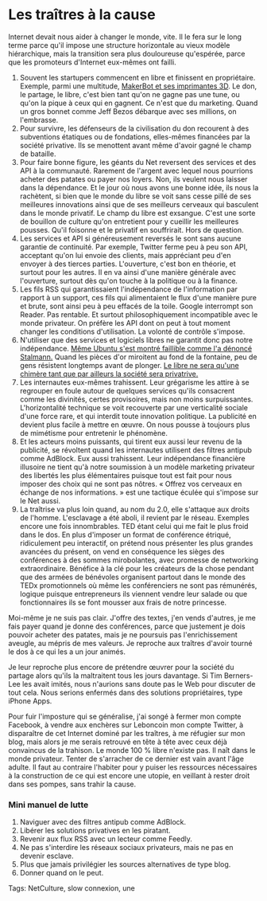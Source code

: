 # Les traîtres à la cause

Internet devait nous aider à changer le monde, vite. Il le fera sur le long terme parce qu'il impose une structure horizontale au vieux modèle hiérarchique, mais la transition sera plus douloureuse qu'espérée, parce que les promoteurs d'Internet eux-mêmes ont failli.

1. Souvent les startupers commencent en libre et finissent en propriétaire. Exemple, parmi une multitude, [MakerBot et ses imprimantes 3D](http://www.framablog.org/index.php/post/2012/09/24/makerbot-vs-materiel-libre). Le don, le partage, le libre, c'est bien tant qu'on ne gagne pas une tune, ou qu'on la pique à ceux qui en gagnent. Ce n'est que du marketing. Quand un gros bonnet comme Jeff Bezos débarque avec ses millions, on l'embrasse.
2. Pour survivre, les défenseurs de la civilisation du don recourent à des subventions étatiques ou de fondations, elles-mêmes financées par la société privative. Ils se menottent avant même d'avoir gagné le champ de bataille.
3. Pour faire bonne figure, les géants du Net reversent des services et des API à la communauté. Rarement de l'argent avec lequel nous pourrions acheter des patates ou payer nos loyers. Non, ils veulent nous laisser dans la dépendance. Et le jour où nous avons une bonne idée, ils nous la rachètent, si bien que le monde du libre se voit sans cesse pillé de ses meilleures innovations ainsi que de ses meilleurs cerveaux qui basculent dans le monde privatif. Le champ du libre est exsangue. C'est une sorte de bouillon de culture qu'on entretient pour y cueillir les meilleures pousses. Qu'il foisonne et le privatif en souffrirait. Hors de question.
4. Les services et API si généreusement reversés le sont sans aucune garantie de continuité. Par exemple, Twitter ferme peu à peu son API, acceptant qu'on lui envoie des clients, mais appréciant peu d'en envoyer à des tierces parties. L'ouverture, c'est bon en théorie, et surtout pour les autres. Il en va ainsi d'une manière générale avec l'ouverture, surtout dès qu'on touche à la politique ou à la finance.
5. Les fils RSS qui garantissaient l'indépendance de l'information par rapport à un support, ces fils qui alimentaient le flux d'une manière pure et brute, sont ainsi peu à peu effacés de la toile. Google interrompt son Reader. Pas rentable. Et surtout philosophiquement incompatible avec le monde privateur. On préfère les API dont on peut à tout moment changer les conditions d'utilisation. La volonté de contrôle s'impose.
6. N'utiliser que des services et logiciels libres ne garantit donc pas notre indépendance. [Même Ubuntu s'est montré faillible comme l'a dénoncé Stalmann.](http://www.framablog.org/index.php/post/2012/12/08/stallman-ubuntu-espion) Quand les pièces d'or miroitent au fond de la fontaine, peu de gens résistent longtemps avant de plonger. [Le libre ne sera qu'une chimère tant que par ailleurs la société sera privatrive.](http://blog.tcrouzet.com/2013/02/18/le-revenu-de-base-comme-jardin-deden/)
7. Les internautes eux-mêmes trahissent. Leur grégarisme les attire à se regrouper en foule autour de quelques services qu'ils consacrent comme les divinités, certes provisoires, mais non moins surpuissantes. L'horizontalité technique se voit recouverte par une verticalité sociale d'une force rare, et qui interdit toute innovation politique. La publicité en devient plus facile à mettre en œuvre. On nous pousse à toujours plus de mimétisme pour entretenir le phénomène.
8. Et les acteurs moins puissants, qui tirent eux aussi leur revenu de la publicité, se révoltent quand les internautes utilisent des filtres antipub comme AdBlock. Eux aussi trahissent. Leur indépendance financière illusoire ne tient qu'à notre soumission à un modèle marketing privateur des libertés les plus élémentaires puisque tout est fait pour nous imposer des choix qui ne sont pas nôtres. « Offrez vos cerveaux en échange de nos informations. » est une tactique éculée qui s'impose sur le Net aussi.
9. La traîtrise va plus loin quand, au nom du 2.0, elle s'attaque aux droits de l'homme. L'esclavage a été aboli, il revient par le réseau. Exemples encore une fois innombrables. TED étant celui qui me fait le plus froid dans le dos. En plus d'imposer un format de conférence étriqué, ridiculement peu interactif, on prétend nous présenter les plus grandes avancées du présent, on vend en conséquence les sièges des conférences à des sommes mirobolantes, avec promesse de networking extraordinaire. Bénéfice à la clé pour les créateurs de la chose pendant que des armées de bénévoles organisent partout dans le monde des TEDx promotionnels où même les conférenciers ne sont pas rémunérés, logique puisque entrepreneurs ils viennent vendre leur salade ou que fonctionnaires ils se font mousser aux frais de notre princesse.

Moi-même je ne suis pas clair. J'offre des textes, j'en vends d'autres, je me fais payer quand je donne des conférences, parce que justement je dois pouvoir acheter des patates, mais je ne poursuis pas l'enrichissement aveugle, au mépris de mes valeurs. Je reproche aux traîtres d'avoir tourné le dos à ce qui les a un jour animés.

Je leur reproche plus encore de prétendre œuvrer pour la société du partage alors qu'ils la maltraitent tous les jours davantage. Si Tim Berners-Lee les avait imités, nous n'aurions sans doute pas le Web pour discuter de tout cela. Nous serions enfermés dans des solutions propriétaires, type iPhone Apps.

Pour fuir l'imposture qui se généralise, j'ai songé à fermer mon compte Facebook, à vendre aux enchères sur Leboncoin mon compte Twitter, à disparaître de cet Internet dominé par les traîtres, à me réfugier sur mon blog, mais alors je me serais retrouvé en tête à tête avec ceux déjà convaincus de la trahison. Le monde 100 % libre n'existe pas. Il naît dans le monde privateur. Tenter de s'arracher de ce dernier est vain avant l'âge adulte. Il faut au contraire l'habiter pour y puiser les ressources nécessaires à la construction de ce qui est encore une utopie, en veillant à rester droit dans ses pompes, sans trahir la cause.

### Mini manuel de lutte

1. Naviguer avec des filtres antipub comme AdBlock.
2. Libérer les solutions privatives en les piratant.
3. Revenir aux flux RSS avec un lecteur comme Feedly.
4. Ne pas s'interdire les réseaux sociaux privateurs, mais ne pas en devenir esclave.
5. Plus que jamais privilégier les sources alternatives de type blog.
6. Donner quand on le peut.

Tags: NetCulture, slow connexion, une
